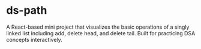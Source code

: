 # ds-path
A React-based mini project that visualizes the basic operations of a singly linked list including add, delete head, and delete tail. Built for practicing DSA concepts interactively.
